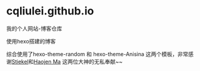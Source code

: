 # cqliulei.github.io
我的个人网站-博客仓库

使用hexo搭建的博客

综合使用了hexo-theme-random 和 hexo-theme-Anisina 这两个模板，非常感谢[Stiekel](https://github.com/stiekel)和[Haojen Ma](https://github.com/haojen)
这两位大神的无私奉献~~
